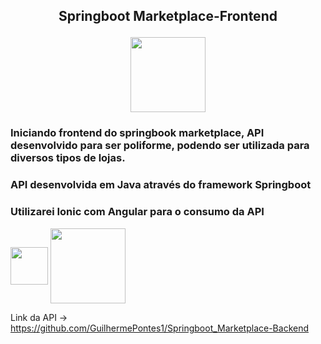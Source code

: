 ##  <p align = center> Springboot Marketplace-Frontend </p> <p align = "center"> <img align = center src="https://user-images.githubusercontent.com/65747791/129110129-ef1a1300-6acf-48bf-b8c5-625126336a7d.png" height = "120" width="120"> </p>

 	  

### Iniciando frontend do springbook marketplace, API desenvolvido para ser poliforme, podendo ser utilizada para diversos tipos de lojas.
### API desenvolvida em Java através do framework Springboot

### Utilizarei Ionic com Angular para o consumo da API 
<img align = "center" height = "60" width = "60" src="https://cdn.jsdelivr.net/gh/devicons/devicon/icons/angularjs/angularjs-plain.svg"> <img align = "center" height = "120" width = "120" src="https://cdn.jsdelivr.net/gh/devicons/devicon/icons/ionic/ionic-original-wordmark.svg">

Link da API -> https://github.com/GuilhermePontes1/Springboot_Marketplace-Backend

